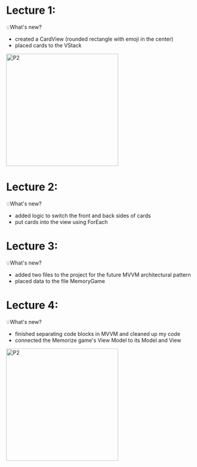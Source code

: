 #  Lecture 1: 
💡What's new?
- created a CardView (rounded rectangle with emoji in the center)
- placed cards to the VStack

<img width="300" alt="P2" src="https://sun9-21.userapi.com/impg/_gbGMMQd9DWDsY2QArIyCwOcdxUKMVGiN721fQ/TnNhkqekUtM.jpg?size=587x1075&quality=96&sign=cb91481b3a49b8dd40115f65904a826f&type=album"> 

#  Lecture 2: 
💡What's new?
- added logic to switch the front and back sides of cards
- put cards into the view using ForEach


#  Lecture 3: 
💡What's new?
- added two files to the project for the future MVVM architectural pattern
- placed data to the file MemoryGame


#  Lecture 4: 
💡What's new?
- finished separating code blocks in MVVM and cleaned up my code
- сonnected the Memorize game's View Model to its Model and View

<img width="300" alt="P2" src="https://sun9-68.userapi.com/impg/RXB9hmE3LNS42T3goA-wyRm3hRI6VvXP29P_6Q/76nv2TrGSbI.jpg?size=566x1080&quality=96&sign=b84815f80a13ea4c16bf4f3ea61f5683&type=album">

